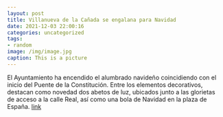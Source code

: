 ```yaml
---
layout: post
title: Villanueva de la Cañada se engalana para Navidad
date: 2021-12-03 22:00:16
categories: uncategorized
tags:
- random
image: /img/image.jpg
caption: This is a picture
---
```

El Ayuntamiento ha encendido el alumbrado navideño coincidiendo con el inicio del Puente de la Constitución. Entre los elementos decorativos, destacan como novedad dos abetos de luz, ubicados junto a las glorietas de acceso a la calle Real, así como una bola de Navidad en la plaza de España.   [link](https://www.ayto-villacanada.es/noticias/villanueva-de-la-canada-se-engalana-para-navidad/)
